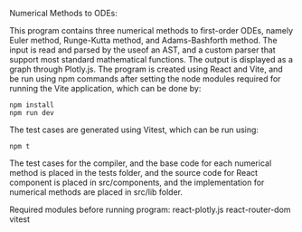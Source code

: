 Numerical Methods to ODEs:

This program contains three numerical methods to first-order ODEs, namely Euler method, Runge-Kutta method, and Adams-Bashforth method.
The input is read and parsed by the useof an AST, and a custom parser that support most standard mathematical functions. The output is 
displayed as a graph through Plotly.js. The program is created using React and Vite, and be run using npm commands after setting the node
modules required for running the Vite application, which can be done by:

    npm install
    npm run dev

The test cases are generated using Vitest, which can be run using:

    npm t

The test cases for the compiler, and the base code for each numerical method is placed in the tests folder, and the source code for React
component is placed in src/components, and the implementation for numerical methods are placed in src/lib folder.

Required modules before running program:
  react-plotly.js
  react-router-dom
  vitest
